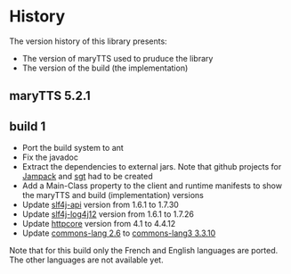 # History
The version history of this library presents:
 * The version of maryTTS used to pruduce the library
 * The version of the build (the implementation)

## maryTTS 5.2.1
## build 1
 - Port the build system to ant
 - Fix the javadoc
 - Extract the dependencies to external jars. Note that github projects for [Jampack](https://github.com/hervegirod/JampackSaved) and [sgt](https://github.com/hervegirod/sgt) had to be created
 - Add a Main-Class property to the client and runtime manifests to show the maryTTS and build (implementation) versions
 - Update [slf4j-api](https://mvnrepository.com/artifact/org.slf4j/slf4j-api/1.7.30) version from 1.6.1 to 1.7.30
 - Update [slf4j-log4j12](https://mvnrepository.com/artifact/org.slf4j/slf4j-log4j12/1.7.26) version from 1.6.1 to 1.7.26
 - Update [httpcore](https://mvnrepository.com/artifact/org.apache.httpcomponents/httpcore/4.4.12) version from 4.1 to 4.4.12
 - Update [commons-lang 2.6](https://mvnrepository.com/artifact/commons-lang/commons-lang/2.6) to [commons-lang3 3.3.10](https://mvnrepository.com/artifact/org.apache.commons/commons-lang3/3.13.0)

Note that for this build only the French and English languages are ported. The other languages are not available yet.

